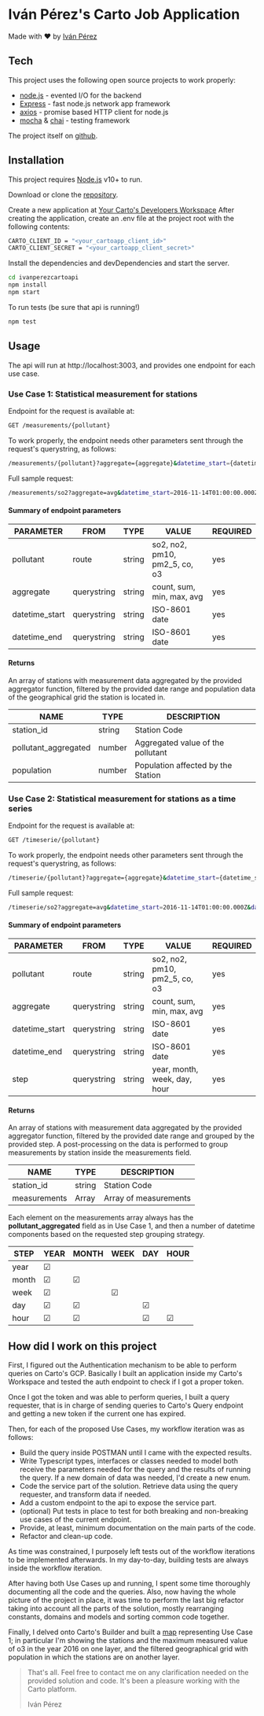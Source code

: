 # Iván Pérez's Carto Job Application

Made with ❤️ by [Iván Pérez][myself]

## Tech

This project uses the following open source projects to work properly:

- [node.js] - evented I/O for the backend
- [Express] - fast node.js network app framework
- [axios] - promise based HTTP client for node.js
- [mocha] & [chai] - testing framework

The project itself on [github][public-repo].

## Installation

This project requires [Node.js][node.js] v10+ to run.

Download or clone the [repository][git-repo-url].

Create a new application at [Your Carto's Developers Workspace][carto-dev]
After creating the application, create an .env file at the project root with the following contents:

```sh
CARTO_CLIENT_ID = "<your_cartoapp_client_id>"
CARTO_CLIENT_SECRET = "<your_cartoapp_client_secret>"
```

Install the dependencies and devDependencies and start the server.

```sh
cd ivanperezcartoapi
npm install
npm start
```

To run tests (be sure that api is running!)

```sh
npm test
```

## Usage

The api will run at http://localhost:3003, and provides one endpoint for each use case.

### Use Case 1: Statistical measurement for stations

Endpoint for the request is available at:

```sh
GET /measurements/{pollutant}
```

To work properly, the endpoint needs other parameters sent through the request's querystring, as follows:

```sh
/measurements/{pollutant}?aggregate={aggregate}&datetime_start={datetime_start}&datetime_end={datetime_end}
```

Full sample request:

```sh
/measurements/so2?aggregate=avg&datetime_start=2016-11-14T01:00:00.000Z&datetime_end=2016-11-30T22:30:00.000Z
```

#### Summary of endpoint parameters

| PARAMETER      | FROM        | TYPE   | VALUE                         | REQUIRED |
| -------------- | ----------- | ------ | ----------------------------- | -------- |
| pollutant      | route       | string | so2, no2, pm10, pm2_5, co, o3 | yes      |
| aggregate      | querystring | string | count, sum, min, max, avg     | yes      |
| datetime_start | querystring | string | ISO-8601 date                 | yes      |
| datetime_end   | querystring | string | ISO-8601 date                 | yes      |

#### Returns

An array of stations with measurement data aggregated by the provided aggregator function, filtered by the provided date range and population data of the geographical grid the station is located in.

| NAME                 | TYPE   | DESCRIPTION                        |
| -------------------- | ------ | ---------------------------------- |
| station_id           | string | Station Code                       |
| pollutant_aggregated | number | Aggregated value of the pollutant  |
| population           | number | Population affected by the Station |

### Use Case 2: Statistical measurement for stations as a time series

Endpoint for the request is available at:

```sh
GET /timeserie/{pollutant}
```

To work properly, the endpoint needs other parameters sent through the request's querystring, as follows:

```sh
/timeserie/{pollutant}?aggregate={aggregate}&datetime_start={datetime_start}&datetime_end={datetime_end}&step=step
```

Full sample request:

```sh
/timeserie/so2?aggregate=avg&datetime_start=2016-11-14T01:00:00.000Z&datetime_end=2016-11-30T22:30:00.000Z&step=day
```

#### Summary of endpoint parameters

| PARAMETER      | FROM        | TYPE   | VALUE                         | REQUIRED |
| -------------- | ----------- | ------ | ----------------------------- | -------- |
| pollutant      | route       | string | so2, no2, pm10, pm2_5, co, o3 | yes      |
| aggregate      | querystring | string | count, sum, min, max, avg     | yes      |
| datetime_start | querystring | string | ISO-8601 date                 | yes      |
| datetime_end   | querystring | string | ISO-8601 date                 | yes      |
| step           | querystring | string | year, month, week, day, hour  | yes      |

#### Returns

An array of stations with measurement data aggregated by the provided aggregator function, filtered by the provided date range and grouped by the provided step. A post-processing on the data is performed to group measurements by station inside the measurements field.

| NAME         | TYPE   | DESCRIPTION           |
| ------------ | ------ | --------------------- |
| station_id   | string | Station Code          |
| measurements | Array  | Array of measurements |

Each element on the measurements array always has the **pollutant_aggregated** field as in Use Case 1, and then a number of datetime components based on the requested step grouping strategy.

| STEP  | YEAR | MONTH | WEEK | DAY | HOUR |
| ----- | ---- | ----- | ---- | --- | ---- |
| year  | ☑    |       |      |     |
| month | ☑    | ☑     |      |     |
| week  | ☑    |       | ☑    |     |
| day   | ☑    | ☑     |      | ☑   |
| hour  | ☑    | ☑     |      | ☑   | ☑    |

## How did I work on this project

First, I figured out the Authentication mechanism to be able to perform queries on Carto's GCP. Basically I built an application inside my Carto's Workspace and tested the auth endpoint to check if I got a proper token.

Once I got the token and was able to perform queries, I built a query requester, that is in charge of sending queries to Carto's Query endpoint and getting a new token if the current one has expired.

Then, for each of the proposed Use Cases, my workflow iteration was as follows:

- Build the query inside POSTMAN until I came with the expected results.
- Write Typescript types, interfaces or classes needed to model both receive the parameters needed for the query and the results of running the query. If a new domain of data was needed, I'd create a new enum.
- Code the service part of the solution. Retrieve data using the query requester, and transform data if needed.
- Add a custom endpoint to the api to expose the service part.
- (optional) Put tests in place to test for both breaking and non-breaking use cases of the current endpoint.
- Provide, at least, minimum documentation on the main parts of the code.
- Refactor and clean-up code.

As time was constrained, I purposely left tests out of the workflow iterations to be implemented afterwards. In my day-to-day, building tests are always inside the workflow iteration.

After having both Use Cases up and running, I spent some time thoroughly documenting all the code and the queries. Also, now having the whole picture of the project in place, it was time to perform the last big refactor taking into account all the parts of the solution, mostly rearranging constants, domains and models and sorting common code together.

Finally, I delved onto Carto's Builder and built a [map][builder] representing Use Case 1; in particular I'm showing the stations and the maximum measured value of o3 in the year 2016 on one layer, and the filtered geographical grid with population in which the stations are on another layer.

> That's all.
> Feel free to contact me on any clarification needed on the provided solution and code. It's been a pleasure working with the Carto platform.
>
> Iván Pérez

[public-repo]: https://github.com/lukegothic/ivanperezcartoapi
[git-repo-url]: https://github.com/lukegothic/ivanperezcartoapi.git
[myself]: https://github.com/lukegothic
[node.js]: http://nodejs.org
[express]: http://expressjs.com
[axios]: https://axios-http.com
[mocha]: https://mochajs.org
[chai]: https://www.chaijs.com
[carto-dev]: https://pinea.app.carto.com/developers
[builder]: https://pinea.app.carto.com/map/e2e92ea7-d2be-4db1-a04a-f26fe3c5155e
